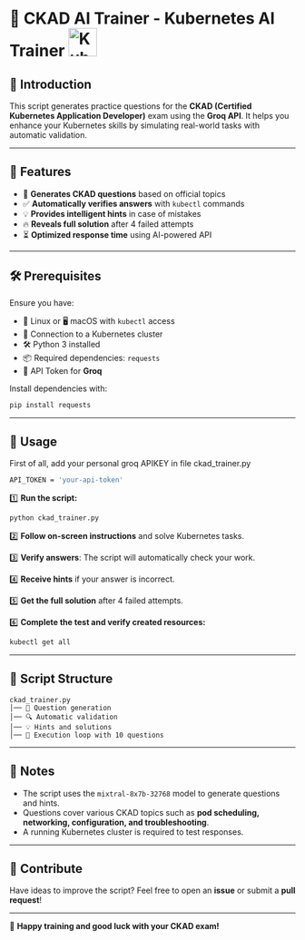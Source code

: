 # 🚀 CKAD AI Trainer - Kubernetes AI Trainer <img src="https://upload.wikimedia.org/wikipedia/commons/3/39/Kubernetes_logo_without_workmark.svg" alt="Kubernetes Logo" width="50" height="50">

## 📌 Introduction
This script generates practice questions for the **CKAD (Certified Kubernetes Application Developer)** exam using the **Groq API**. It helps you enhance your Kubernetes skills by simulating real-world tasks with automatic validation.

---

## 🎯 Features
- 📖 **Generates CKAD questions** based on official topics
- ✅ **Automatically verifies answers** with `kubectl` commands
- 💡 **Provides intelligent hints** in case of mistakes
- 🔥 **Reveals full solution** after 4 failed attempts
- ⏳ **Optimized response time** using AI-powered API

---

## 🛠️ Prerequisites

Ensure you have:
- 🐧 Linux or 🖥️ macOS with `kubectl` access
- 🔄 Connection to a Kubernetes cluster
- 🛠️ Python 3 installed
- 📦 Required dependencies: `requests`
- 🔑 API Token for **Groq**

Install dependencies with:
```bash
pip install requests
```

---

## 🚀 Usage

First of all, add your personal groq APIKEY in file ckad_trainer.py
```bash
API_TOKEN = 'your-api-token'
```



1️⃣ **Run the script:**
```bash
python ckad_trainer.py
```

2️⃣ **Follow on-screen instructions** and solve Kubernetes tasks.

3️⃣ **Verify answers**: The script will automatically check your work.

4️⃣ **Receive hints** if your answer is incorrect.

5️⃣ **Get the full solution** after 4 failed attempts.

6️⃣ **Complete the test and verify created resources:**
```bash
kubectl get all
```


---

## 📂 Script Structure

```plaintext
ckad_trainer.py
│── 📌 Question generation
│── 🔍 Automatic validation
│── 💡 Hints and solutions
│── 🔄 Execution loop with 10 questions
```

---

## 📢 Notes
- The script uses the `mixtral-8x7b-32768` model to generate questions and hints.
- Questions cover various CKAD topics such as **pod scheduling, networking, configuration, and troubleshooting**.
- A running Kubernetes cluster is required to test responses.

---

## 🎉 Contribute
Have ideas to improve the script? Feel free to open an **issue** or submit a **pull request**!

---

🚀 **Happy training and good luck with your CKAD exam!**

